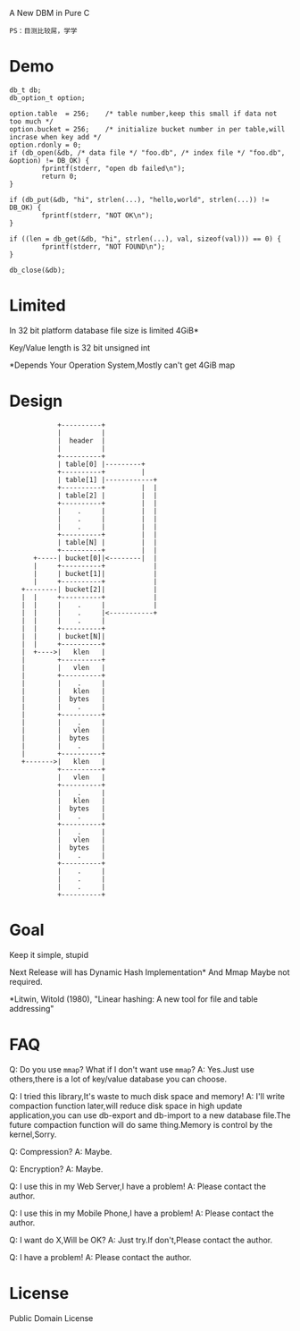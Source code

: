 A New DBM in Pure C

``PS：目测比较屌，学学``

Demo
=====
```
db_t db;
db_option_t option;

option.table  = 256;	/* table number,keep this small if data not too much */
option.bucket = 256;    /* initialize bucket number in per table,will incrase when key add */
option.rdonly = 0;
if (db_open(&db, /* data file */ "foo.db", /* index file */ "foo.db", &option) != DB_OK) {
        fprintf(stderr, "open db failed\n");
        return 0;
}

if (db_put(&db, "hi", strlen(...), "hello,world", strlen(...)) != DB_OK) {
        fprintf(stderr, "NOT OK\n");
}

if ((len = db_get(&db, "hi", strlen(...), val, sizeof(val))) == 0) {
        fprintf(stderr, "NOT FOUND\n");
}

db_close(&db);
```

Limited
========

In 32 bit platform database file size is limited 4GiB*

Key/Value length is 32 bit unsigned int

*Depends Your Operation System,Mostly can't get 4GiB map


Design
=======

                +----------+
                |          |
                |  header  |
                |          |
                +----------+
                | table[0] |---------+
                +----------+         |
                | table[1] |------------+
                +----------+         |  |
                | table[2] |         |  |
                +----------+         |  |
                |    .     |         |  |
                |    .     |         |  |
                |    .     |         |  |
                +----------+         |  |
                | table[N] |         |  |
                +----------+         |  |
          +-----| bucket[0]|<--------|  |
          |     +----------+            |
          |     | bucket[1]|            |
          |     +----------+            |
       +--------| bucket[2]|            |
       |  |     +----------+            |
       |  |     |    .     |            |
       |  |     |    .     |<-----------+
       |  |     |    .     |
       |  |     +----------+
       |  |     | bucket[N]|
       |  |     +----------+
       |  +---->|   klen   |
       |        +----------+
       |        |   vlen   |
       |        +----------+
       |        |    .     |
       |        |   klen   |
       |        |  bytes   |
       |        |    .     |
       |        +----------+
       |        |    .     |
       |        |   vlen   |
       |        |  bytes   |
       |        |    .     |
       |        +----------+
       +------->|   klen   |
                +----------+
                |   vlen   |
                +----------+
                |    .     |
                |   klen   |
                |  bytes   |
                |    .     |
                +----------+
                |    .     |
                |   vlen   |
                |  bytes   |
                |    .     |
                +----------+
                |    .     |
                |    .     |
                |    .     |
                +----------+


Goal
=====

Keep it simple, stupid

Next Release will has Dynamic Hash Implementation*
And Mmap Maybe not required.

*Litwin, Witold (1980), "Linear hashing: A new tool for file and table addressing"


FAQ
====

Q: Do you use ``mmap``? What if I don't want use ``mmap``?
A: Yes.Just use others,there is a lot of key/value database you can choose.

Q: I tried this library,It's waste to much disk space and memory!
A: I'll write compaction function later,will reduce disk space in high update application,you can use db-export and db-import to a new database file.The future compaction function will do same thing.Memory is control by the kernel,Sorry.

Q: Compression?
A: Maybe.

Q: Encryption?
A: Maybe.

Q: I use this in my Web Server,I have a problem!
A: Please contact the author.

Q: I use this in my Mobile Phone,I have a problem!
A: Please contact the author.

Q: I want do X,Will be OK?
A: Just try.If don't,Please contact the author.

Q: I have a problem!
A: Please contact the author.


License
========

Public Domain License

